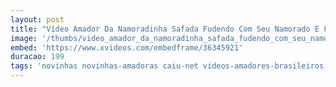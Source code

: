 ```yaml
---
layout: post
title: "Vídeo Amador Da Namoradinha Safada Fudendo Com Seu Namorado E Fazendo Cara De Puta Antes De Ir Pra Faculdade"
image: '/thumbs/video_amador_da_namoradinha_safada_fudendo_com_seu_namorado_e_fazendo_cara_de_puta_antes_de_ir_pra_faculdade.jpg'
embed: 'https://www.xvideos.com/embedframe/36345921'
duracao: 199
tags: 'novinhas novinhas-amadoras caiu-net videos-amadores-brasileiros amadoras-videos videos-amadores-brasileiro video-amador-brasileiro videos-amadores-br so-novinhas videos-novinhas so-as-novinhas novinhas-videos amadores-brasileiros as-novinhas novinhas-da-net gostosas-amadoras novinhas-br novinhas-net novinhas-na-net'
---
```

